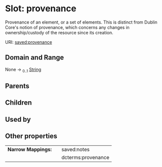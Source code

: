 
# Slot: provenance


Provenance of an element, or a set of elements. This is distinct from Dublin Core's notion of provenance, which concerns any changes in ownership/custody of the resource since its creation.

URI: [saved:provenance](http://marine.gov.scot/metadata/saved/schema/provenance)


## Domain and Range

None &#8594;  <sub>0..1</sub> [String](types/String.md)

## Parents


## Children


## Used by


## Other properties

|  |  |  |
| --- | --- | --- |
| **Narrow Mappings:** | | saved:notes |
|  | | dcterms:provenance |

